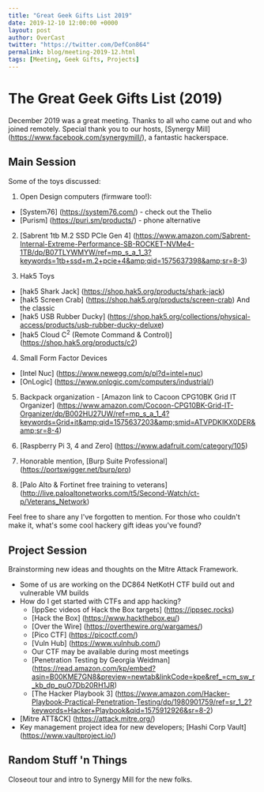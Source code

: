 ```yaml
---
title: "Great Geek Gifts List 2019"
date: 2019-12-10 12:00:00 +0000
layout: post
author: OverCast
twitter: "https://twitter.com/DefCon864"
permalink: blog/meeting-2019-12.html
tags: [Meeting, Geek Gifts, Projects]
---
```

# The Great Geek Gifts List (2019)
December 2019 was a great meeting.  Thanks to all who came out and who joined remotely.
Special thank you to our hosts, [Synergy Mill] (https://www.facebook.com/synergymill/), a fantastic hackerspace.

## Main Session
Some of the toys discussed:

1. Open Design computers (firmware too!): 
 - [System76] (https://system76.com/) - check out the Thelio
 - [Purism] (https://puri.sm/products/) - phone alternative

2. [Sabrent 1tb M.2 SSD PCIe Gen 4] (https://www.amazon.com/Sabrent-Internal-Extreme-Performance-SB-ROCKET-NVMe4-1TB/dp/B07TLYWMYW/ref=mp_s_a_1_3?keywords=1tb+ssd+m.2+pcie+4&amp;qid=1575637398&amp;sr=8-3)

3. Hak5 Toys
 - [hak5 Shark Jack] (https://shop.hak5.org/products/shark-jack)
 - [hak5 Screen Crab] (https://shop.hak5.org/products/screen-crab)
And the classic
 - [hak5 USB Rubber Ducky] (https://shop.hak5.org/collections/physical-access/products/usb-rubber-ducky-deluxe)
 - [hak5 Cloud C<sup>2</sup> (Remote Command & Control)] (https://shop.hak5.org/products/c2)

4. Small Form Factor Devices
 - [Intel Nuc] (https://www.newegg.com/p/pl?d=intel+nuc)
 - [OnLogic] (https://www.onlogic.com/computers/industrial/)

5. Backpack organization - [Amazon link to Cacoon CPG10BK Grid IT Organizer] (https://www.amazon.com/Cocoon-CPG10BK-Grid-IT-Organizer/dp/B002HU27UW/ref=mp_s_a_1_4?keywords=Grid+it&amp;qid=1575637203&amp;smid=ATVPDKIKX0DER&amp;sr=8-4)

6. [Raspberry Pi 3, 4 and Zero] (https://www.adafruit.com/category/105)

7. Honorable mention, [Burp Suite Professional] (https://portswigger.net/burp/pro)
 
8. [Palo Alto & Fortinet free training to veterans] (http://live.paloaltonetworks.com/t5/Second-Watch/ct-p/Veterans_Network)

Feel free to share any I've forgotten to mention.  For those who couldn't make it, what's some cool hackery gift ideas you've found?

## Project Session
Brainstorming new ideas and thoughts on the Mitre Attack Framework.
 - Some of us are working on the DC864 NetKotH CTF build out and vulnerable VM builds
 - How do I get started with CTFs and app hacking?  
   - [IppSec videos of Hack the Box targets] (https://ippsec.rocks)
   - [Hack the Box] (https://www.hackthebox.eu/)
   - [Over the Wire] (https://overthewire.org/wargames/)
   - [Pico CTF] (https://picoctf.com/)
   - [Vuln Hub] (https://www.vulnhub.com/)
   - Our CTF may be available during most meetings
   - [Penetration Testing by Georgia Weidman] (https://read.amazon.com/kp/embed?asin=B00KME7GN8&preview=newtab&linkCode=kpe&ref_=cm_sw_r_kb_dp_puO7Db20RH1JR)
   - [The Hacker Playbook 3] (https://www.amazon.com/Hacker-Playbook-Practical-Penetration-Testing/dp/1980901759/ref=sr_1_2?keywords=Hacker+Playbook&qid=1575912926&sr=8-2)
 - [Mitre ATT&CK] (https://attack.mitre.org/)
 - Key management project idea for new developers; [Hashi Corp Vault] (https://www.vaultproject.io/)

## Random Stuff 'n Things

Closeout tour and intro to Synergy Mill for the new folks.
